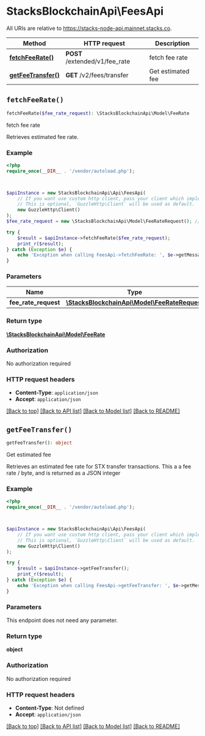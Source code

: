 # StacksBlockchainApi\FeesApi

All URIs are relative to https://stacks-node-api.mainnet.stacks.co.

Method | HTTP request | Description
------------- | ------------- | -------------
[**fetchFeeRate()**](FeesApi.md#fetchFeeRate) | **POST** /extended/v1/fee_rate | fetch fee rate
[**getFeeTransfer()**](FeesApi.md#getFeeTransfer) | **GET** /v2/fees/transfer | Get estimated fee


## `fetchFeeRate()`

```php
fetchFeeRate($fee_rate_request): \StacksBlockchainApi\Model\FeeRate
```

fetch fee rate

Retrieves estimated fee rate.

### Example

```php
<?php
require_once(__DIR__ . '/vendor/autoload.php');



$apiInstance = new StacksBlockchainApi\Api\FeesApi(
    // If you want use custom http client, pass your client which implements `GuzzleHttp\ClientInterface`.
    // This is optional, `GuzzleHttp\Client` will be used as default.
    new GuzzleHttp\Client()
);
$fee_rate_request = new \StacksBlockchainApi\Model\FeeRateRequest(); // \StacksBlockchainApi\Model\FeeRateRequest

try {
    $result = $apiInstance->fetchFeeRate($fee_rate_request);
    print_r($result);
} catch (Exception $e) {
    echo 'Exception when calling FeesApi->fetchFeeRate: ', $e->getMessage(), PHP_EOL;
}
```

### Parameters

Name | Type | Description  | Notes
------------- | ------------- | ------------- | -------------
 **fee_rate_request** | [**\StacksBlockchainApi\Model\FeeRateRequest**](../Model/FeeRateRequest.md)|  |

### Return type

[**\StacksBlockchainApi\Model\FeeRate**](../Model/FeeRate.md)

### Authorization

No authorization required

### HTTP request headers

- **Content-Type**: `application/json`
- **Accept**: `application/json`

[[Back to top]](#) [[Back to API list]](../../README.md#endpoints)
[[Back to Model list]](../../README.md#models)
[[Back to README]](../../README.md)

## `getFeeTransfer()`

```php
getFeeTransfer(): object
```

Get estimated fee

Retrieves an estimated fee rate for STX transfer transactions. This a a fee rate / byte, and is returned as a JSON integer

### Example

```php
<?php
require_once(__DIR__ . '/vendor/autoload.php');



$apiInstance = new StacksBlockchainApi\Api\FeesApi(
    // If you want use custom http client, pass your client which implements `GuzzleHttp\ClientInterface`.
    // This is optional, `GuzzleHttp\Client` will be used as default.
    new GuzzleHttp\Client()
);

try {
    $result = $apiInstance->getFeeTransfer();
    print_r($result);
} catch (Exception $e) {
    echo 'Exception when calling FeesApi->getFeeTransfer: ', $e->getMessage(), PHP_EOL;
}
```

### Parameters

This endpoint does not need any parameter.

### Return type

**object**

### Authorization

No authorization required

### HTTP request headers

- **Content-Type**: Not defined
- **Accept**: `application/json`

[[Back to top]](#) [[Back to API list]](../../README.md#endpoints)
[[Back to Model list]](../../README.md#models)
[[Back to README]](../../README.md)
